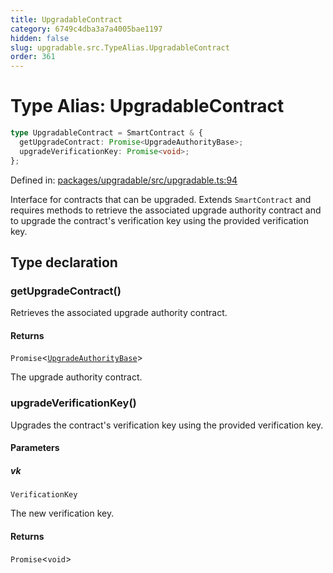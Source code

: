 ```yaml
---
title: UpgradableContract
category: 6749c4dba3a7a4005bae1197
hidden: false
slug: upgradable.src.TypeAlias.UpgradableContract
order: 361
---
```


# Type Alias: UpgradableContract

```ts
type UpgradableContract = SmartContract & {
  getUpgradeContract: Promise<UpgradeAuthorityBase>;
  upgradeVerificationKey: Promise<void>;
};
```

Defined in: [packages/upgradable/src/upgradable.ts:94](https://github.com/zkcloudworker/minatokens-lib/blob/main/packages/upgradable/src/upgradable.ts#L94)

Interface for contracts that can be upgraded.
Extends `SmartContract` and requires methods to retrieve the associated upgrade authority contract
and to upgrade the contract's verification key using the provided verification key.

## Type declaration

### getUpgradeContract()

Retrieves the associated upgrade authority contract.

#### Returns

`Promise`\<[`UpgradeAuthorityBase`](upgradablesrctypealiasupgradeauthoritybase)\>

The upgrade authority contract.

### upgradeVerificationKey()

Upgrades the contract's verification key using the provided verification key.

#### Parameters

##### vk

`VerificationKey`

The new verification key.

#### Returns

`Promise`\<`void`\>

